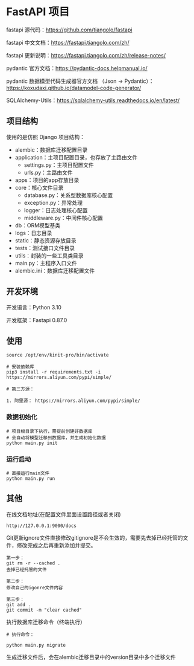 # FastAPI 项目

fastapi 源代码：https://github.com/tiangolo/fastapi

fastapi 中文文档：https://fastapi.tiangolo.com/zh/

fastapi 更新说明：https://fastapi.tiangolo.com/zh/release-notes/

pydantic 官方文档：https://pydantic-docs.helpmanual.io/

pydantic 数据模型代码生成器官方文档 （Json -> Pydantic）：https://koxudaxi.github.io/datamodel-code-generator/

SQLAlchemy-Utils：https://sqlalchemy-utils.readthedocs.io/en/latest/


## 项目结构

使用的是仿照 Django 项目结构：

- alembic：数据库迁移配置目录
- application：主项目配置目录，也存放了主路由文件
  - settings.py：主项目配置文件
  - urls.py：主路由文件
- apps：项目的app存放目录
- core：核心文件目录
  - database.py：关系型数据库核心配置
  - exception.py：异常处理
  - logger：日志处理核心配置
  - middleware.py：中间件核心配置
- db：ORM模型基类
- logs：日志目录
- static：静态资源存放目录
- tests：测试接口文件目录
- utils：封装的一些工具类目录
- main.py：主程序入口文件
- alembic.ini：数据库迁移配置文件

## 开发环境

开发语言：Python 3.10

开发框架：Fastapi 0.87.0

## 使用

```
source /opt/env/kinit-pro/bin/activate

# 安装依赖库
pip3 install -r requirements.txt -i https://mirrors.aliyun.com/pypi/simple/

# 第三方源：

1. 阿里源： https://mirrors.aliyun.com/pypi/simple/
```

### 数据初始化

```shell
# 项目根目录下执行，需提前创建好数据库
# 会自动将模型迁移到数据库，并生成初始化数据
python main.py init
```

### 运行启动

```shell
# 直接运行main文件
python main.py run
```

## 其他

在线文档地址(在配置文件里面设置路径或者关闭)

```
http://127.0.0.1:9000/docs
```

Git更新ignore文件直接修改gitignore是不会生效的，需要先去掉已经托管的文件，修改完成之后再重新添加并提交。
```
第一步：
git rm -r --cached .
去掉已经托管的文件

第二步：
修改自己的igonre文件内容

第三步：
git add .
git commit -m "clear cached"
```

执行数据库迁移命令（终端执行）

```shell
# 执行命令：

python main.py migrate
```

生成迁移文件后，会在alembic迁移目录中的version目录中多个迁移文件